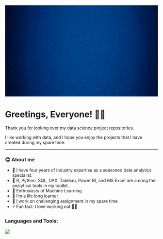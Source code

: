 
<p align="center">
  <img  src="https://github.com/Clifton-Lee/Clifton-Lee/blob/master/Clifton%20The%20Data%20Titan.gif", width = "1200" height = "300"/>
</p>

# Greetings, Everyone! 👋🏾
Thank you for looking over my data science project repositories.

I like working with data, and I hope you enjoy the projects that I have created during my spare time.

---
### **😊 About me**

- 🔭 I have four years of industry expertise as a seasoned data analytics specialist.
- 🧰 R, Python, SQL, DAX, Tableau, Power BI, and MS Excel are among the analytical tools in my toolkit.
- 🎰 Enthusiasts of Machine Learning
- 🌱 I’m a life long learner
- 🤔 I work on challenging assignment in my spare time
- ⚡ Fun fact: I love working out 🏋🏽 

<h3 align="left">Languages and Tools:</h3>
<p align="left"> <img src="https://user-images.githubusercontent.com/63034651/124021713-7d539300-d9b1-11eb-8d67-d4d0add1d9a1.png">  </p>

